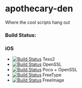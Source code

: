 apothecary-den
==============

Where the cool scripts hang out


### Build Status:

### iOS

-  [![Build Status](https://travis-ci.org/danoli3/apothecary-den.svg?branch=tess2)](https://travis-ci.org/danoli3/apothecary-den) Tess2
- [![Build Status](https://travis-ci.org/danoli3/apothecary-den.svg?branch=openSSL)](https://travis-ci.org/danoli3/apothecary-den) OpenSSL 
- [![Build Status](https://travis-ci.org/danoli3/apothecary-den.svg?branch=poco)](https://travis-ci.org/danoli3/apothecary-den) Poco + OpenSSL
- [![Build Status](https://travis-ci.org/danoli3/apothecary-den.svg?branch=freetype)](https://travis-ci.org/danoli3/apothecary-den) FreeType
- [![Build Status](https://travis-ci.org/danoli3/apothecary-den.svg?branch=freeimage)](https://travis-ci.org/danoli3/apothecary-den) FreeImage 


